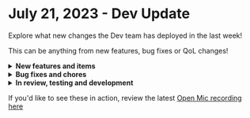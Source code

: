 # July 21, 2023 - Dev Update

Explore what new changes the Dev team has deployed in the last week!

This can be anything from new features, bug fixes or QoL changes!

<details>

<summary><strong>New features and items</strong></summary>

* Added the ability to modify trigger criteria when unpacking a crate

</details>

<details>

<summary><strong>Bug fixes and chores</strong></summary>

* Updated pax8 logo
* Fixed some UI errors when unpacking a crate again after new crate triggers are added
* Fix a bug where multiselect fields were displaying the value of the selection instead of the label after saving
* Fixed a bug where form builder would crash when using "Set" as an action on dynamic fields
* Fixed a bug where form conditional for multi-select fields where the Set Value field was displaying raw json instead of prettified json

</details>

<details>

<summary><strong>In review, testing and development</strong></summary>

* Crate marketplace filter on tags
* New Crate Details page
* Workflow builder notes feature and task multi-select
* Fix a bug where not all organization pickers are showing results recursively
* Fix microsoft logo for login screen
* Upgrade frontend and graph-api from NodeJS 16 to NodeJS 18
* Fix a bug with datto psa webhooks where a 200 response is always returned even when the request isn't valid

</details>

If you'd like to see these in action, review the latest [Open Mic recording here](../../roc-open-mics/rewst-open-mics-north-america/2023-roc-open-mics/july-21st-2023-transform-er-s-jinja-in-disguise.md)
